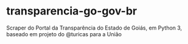 # transparencia-go-gov-br
Scraper do Portal da Transparência do Estado de Goiás, em Python 3, baseado em projeto do @turicas para a União
